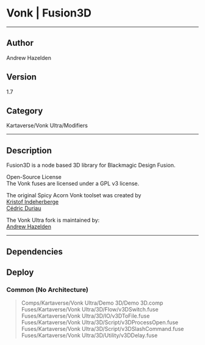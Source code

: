 # Vonk | Fusion3D
___

## Author
Andrew Hazelden

## Version
1.7

## Category
Kartaverse/Vonk Ultra/Modifiers

___

## Description
<p>Fusion3D is a node based 3D library for Blackmagic Design Fusion.</p>

<p>Open-Source License<br>
The Vonk fuses are licensed under a GPL v3 license.</p>

<p>The original Spicy Acorn Vonk toolset was created by<br>
<a href="mailto:xmnr0x23@gmail.com">Kristof Indeherberge</a><br>
<a href="mailto:duriau.cedric@live.be">Cédric Duriau</a></p>

<p>The Vonk Ultra fork is maintained by:<br>
<a href="mailto:andrew@andrewhazelden.com">Andrew Hazelden</a></p>


___

## Dependencies

## Deploy

### Common (No Architecture)

> Comps/Kartaverse/Vonk Ultra/Demo 3D/Demo 3D.comp  
> Fuses/Kartaverse/Vonk Ultra/3D/Flow/v3DSwitch.fuse  
> Fuses/Kartaverse/Vonk Ultra/3D/IO/v3DToFile.fuse  
> Fuses/Kartaverse/Vonk Ultra/3D/Script/v3DProcessOpen.fuse  
> Fuses/Kartaverse/Vonk Ultra/3D/Script/v3DSlashCommand.fuse  
> Fuses/Kartaverse/Vonk Ultra/3D/Utility/v3DDelay.fuse  
